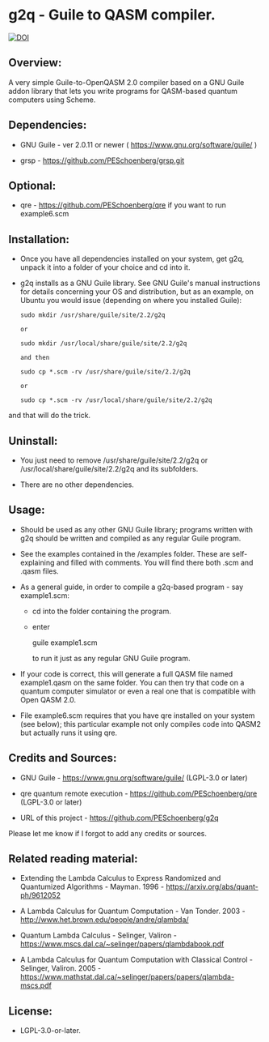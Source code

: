 # g2q - Guile to QASM compiler.

[![DOI](https://zenodo.org/badge/159570670.svg)](https://zenodo.org/badge/latestdoi/159570670)


## Overview:

A very simple Guile-to-OpenQASM 2.0 compiler based on a GNU Guile addon library
that lets you write programs for QASM-based quantum computers using Scheme.


## Dependencies:

* GNU Guile - ver 2.0.11 or newer ( https://www.gnu.org/software/guile/ )

* grsp - https://github.com/PESchoenberg/grsp.git


## Optional:

* qre - https://github.com/PESchoenberg/qre if you want to run example6.scm


## Installation:

* Once you have all dependencies installed on your system, get g2q, unpack 
it into a folder of your choice and cd into it.

* g2q installs as a GNU Guile library. See GNU Guile's manual instructions for
details concerning your OS and distribution, but as an example, on Ubuntu you
would issue (depending on where you installed Guile):

      sudo mkdir /usr/share/guile/site/2.2/g2q

      or

      sudo mkdir /usr/local/share/guile/site/2.2/g2q

      and then 

      sudo cp *.scm -rv /usr/share/guile/site/2.2/g2q

      or

      sudo cp *.scm -rv /usr/local/share/guile/site/2.2/g2q

and that will do the trick.


## Uninstall:

* You just need to remove /usr/share/guile/site/2.2/g2q or /usr/local/share/guile/site/2.2/g2q and its subfolders.

* There are no other dependencies.


## Usage:

* Should be used as any other GNU Guile library; programs written with g2q
should be written and compiled as any regular Guile program.

* See the examples contained in the /examples folder. These are self-explaining
and filled with comments. You will find there both .scm and .qasm files.

* As a general guide, in order to compile a g2q-based program - say example1.scm:

  * cd into the folder containing the program.

  * enter

    guile example1.scm

    to run it just as any regular GNU Guile program.

* If your code is correct, this will generate a full QASM file named
example1.qasm on the same folder. You can then try that code on a quantum
computer simulator or even a real one that is compatible with Open QASM 2.0.

* File example6.scm requires that you have qre installed on your system (see 
below); this particular example not only compiles code into QASM2 but actually 
runs it using qre.


## Credits and Sources:

* GNU Guile - https://www.gnu.org/software/guile/ (LGPL-3.0 or later)

* qre quantum remote execution - https://github.com/PESchoenberg/qre (LGPL-3.0 or later)

* URL of this project - https://github.com/PESchoenberg/g2q

Please let me know if I forgot to add any credits or sources.


## Related reading material:

* Extending the Lambda Calculus to Express Randomized and Quantumized Algorithms - Mayman. 1996 - https://arxiv.org/abs/quant-ph/9612052

* A Lambda Calculus for Quantum Computation - Van Tonder. 2003 - http://www.het.brown.edu/people/andre/qlambda/

* Quantum Lambda Calculus  - Selinger, Valiron - https://www.mscs.dal.ca/~selinger/papers/qlambdabook.pdf

* A Lambda Calculus for Quantum Computation with Classical Control - Selinger, Valiron. 2005 - https://www.mathstat.dal.ca/~selinger/papers/papers/qlambda-mscs.pdf 


## License:

* LGPL-3.0-or-later.


